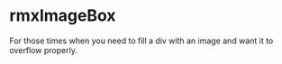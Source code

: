 rmxImageBox
===========

For those times when you need to fill a div with an image and want it to overflow properly.
